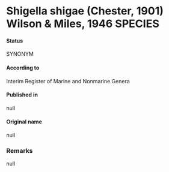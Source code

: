 # Shigella shigae (Chester, 1901) Wilson & Miles, 1946 SPECIES

#### Status
SYNONYM

#### According to
Interim Register of Marine and Nonmarine Genera

#### Published in
null

#### Original name
null

### Remarks
null